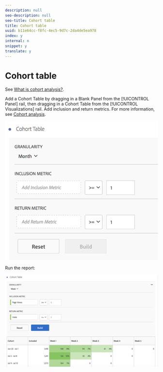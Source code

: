 ```yaml
---
description: null
seo-description: null
seo-title: Cohort table
title: Cohort table
uuid: b11e64cc-f8fc-4ec5-9d7c-2da4de5ea978
index: y
internal: n
snippet: y
translate: y
---
```


# Cohort table

See [ What is cohort analysis?](../../analysis_workspace_bucket/freeform-analysis-visualizations/cohort-table/cohort_analysis.md#concept_9D240A490265427DA694D18D14EACC0E). 

Add a Cohort Table by dragging in a Blank Panel from the [!UICONTROL  Panel] rail, then dragging in a Cohort Table from the [!UICONTROL  Visualizations] rail. Add inclusion and return metrics. For more information, see [ Cohort analysis](../../analysis_workspace_bucket/freeform-analysis-visualizations/cohort-table/cohort_analysis.md#concept_9D240A490265427DA694D18D14EACC0E). 

![](../../assets/cohort-table.png) 

Run the report: 

![](../../assets/cohort-report.png) 
